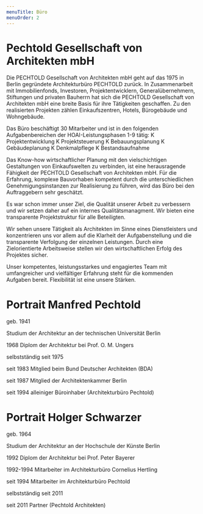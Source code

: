 ```yaml
---
menuTitle: Büro
menuOrder: 2
---
```


# Pechtold Gesellschaft von Architekten mbH

Die PECHTOLD Gesellschaft von Architekten mbH geht auf das 1975 in Berlin gegründete Architekturbüro PECHTOLD zurück. 
In Zusammenarbeit mit Immobilienfonds, Investoren, Projektentwicklern, Generalübernehmern, Stiftungen und privaten Bauherrn hat sich die PECHTOLD Gesellschaft von Architekten mbH eine breite Basis für ihre Tätigkeiten geschaffen.
Zu den realisierten Projekten zählen Einkaufszentren, Hotels, Bürogebäude und Wohngebäude.

Das Büro beschäftigt 30 Mitarbeiter und ist in den folgenden Aufgabenbereichen der HOAI-Leistungsphasen 1-9 tätig:
K Projektentwicklung K Projektsteuerung K Bebauungsplanung
K Gebäudeplanung K Denkmalpflege K Bestandsaufnahme 

Das Know-how wirtschaftlicher Planung mit den vielschichtigen Gestaltungen von Einkaufswelten zu verbinden, ist eine herausragende Fähigkeit der PECHTOLD Gesellschaft von Architekten mbH.
Für die Erfahrung, komplexe Bauvorhaben kompetent durch die unterschiedlichen Genehmigungsinstanzen zur Realisierung zu
führen, wird das Büro bei den Auftraggebern sehr geschätzt.

Es war schon immer unser Ziel, die Qualität unserer Arbeit zu verbessern und wir setzen daher auf ein internes Qualitätsmanagment. Wir bieten eine transparente Projektstruktur für alle Beteiligten.

Wir sehen unsere Tätigkeit als Architekten im Sinne eines Dienstleisters und konzentrieren uns vor allem auf die Klarheit der Aufgabenstellung und die transparente Verfolgung der einzelnen Leistungen. Durch eine Zielorientierte Arbeitsweise stellen wir den wirtschaftlichen Erfolg des Projektes sicher.

Unser kompetentes, leistungsstarkes und engagiertes Team mit umfangreicher und vielfältiger Erfahrung steht für die kommenden Aufgaben bereit. Flexibilität ist eine unsere Stärken.


# Portrait Manfred Pechtold

geb. 1941

Studium der Architektur an der technischen Universität Berlin

1968 Diplom der Architektur bei Prof. O. M. Ungers

selbstständig seit 1975

seit 1983 Mitglied beim Bund Deutscher Architekten (BDA)

seit 1987 Mitglied der Architektenkammer Berlin

seit 1994 alleiniger Büroinhaber (Architekturbüro Pechtold)


# Portrait Holger Schwarzer

geb. 1964

Studium der Architektur an der Hochschule der Künste Berlin

1992 Diplom der Architektur bei Prof. Peter Bayerer

1992-1994 Mitarbeiter im Architekturbüro Cornelius Hertling

seit 1994 Mitarbeiter im Architekturbüro Pechtold

selbstständig seit 2011

seit 2011 Partner (Pechtold Architekten)
